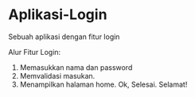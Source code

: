 # Aplikasi-Login
Sebuah aplikasi dengan fitur login

Alur Fitur Login:
1. Memasukkan nama dan password
2. Memvalidasi masukan.
3. Menampilkan halaman home.
Ok, Selesai. Selamat!
